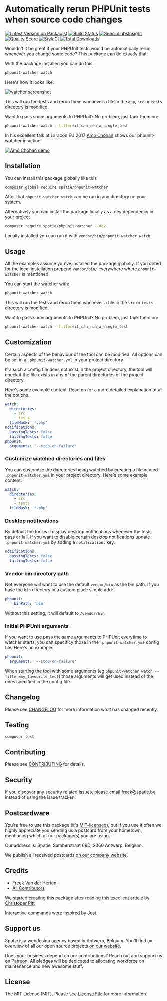 # Automatically rerun PHPUnit tests when source code changes

[![Latest Version on Packagist](https://img.shields.io/packagist/v/spatie/phpunit-watcher.svg?style=flat-square)](https://packagist.org/packages/spatie/phpunit-watcher)
[![Build Status](https://img.shields.io/travis/spatie/phpunit-watcher/master.svg?style=flat-square)](https://travis-ci.org/spatie/phpunit-watcher)
[![SensioLabsInsight](https://img.shields.io/sensiolabs/i/7b6b575b-81b1-4fac-826a-9257d46c5c6c.svg?style=flat-square)](https://insight.sensiolabs.com/projects/7b6b575b-81b1-4fac-826a-9257d46c5c6c)
[![Quality Score](https://img.shields.io/scrutinizer/g/spatie/phpunit-watcher.svg?style=flat-square)](https://scrutinizer-ci.com/g/spatie/phpunit-watcher)
[![StyleCI](https://styleci.io/repos/98163923/shield?branch=master)](https://styleci.io/repos/98163923)
[![Total Downloads](https://img.shields.io/packagist/dt/spatie/phpunit-watcher.svg?style=flat-square)](https://packagist.org/packages/spatie/phpunit-watcher)

Wouldn't it be great if your PHPUnit tests would be automatically rerun whenever you change some code? This package can do exactly that.

With the package installed you can do this:

```bash
phpunit-watcher watch
```

Here's how it looks like:

![watcher screenshot](https://spatie.github.io/phpunit-watcher/screenshots/watcher.jpg)

This will run the tests and rerun them whenever a file in the `app`, `src` or `tests` directory is modified.

Want to pass some arguments to PHPUnit? No problem, just tack them on:

```bash
phpunit-watcher watch --filter=it_can_run_a_single_test
```

In his excellent talk at Laracon EU 2017 [Amo Chohan](https://github.com/amochohan) shows our phpunit-watcher in action.

[![Amo Chohan demo](https://spatie.github.io/phpunit-watcher/videothumb.png)](https://youtu.be/CF1UhUj9LG0?t=26m13s)

## Installation

You can install this package globally like this

```bash
composer global require spatie/phpunit-watcher
```

After that `phpunit-watcher watch` can be run in any directory on your system.

Alternatively you can install the package locally as a dev dependency in your project

```bash
composer require spatie/phpunit-watcher --dev
```

Locally installed you can run it with `vendor/bin/phpunit-watcher watch`


## Usage

All the examples assume you've installed the package globally. If you opted for the local installation prepend `vendor/bin/` everywhere where `phpunit-watcher` is mentioned.

You can start the watcher with:

```bash
phpunit-watcher watch
```

This will run the tests and rerun them whenever a file in the `src` or `tests` directory is modified.

Want to pass some arguments to PHPUnit? No problem, just tack them on:

```bash
phpunit-watcher watch --filter=it_can_run_a_single_test
```

## Customization

Certain aspects of the behaviour of the tool can be modified. All options can be set in a `.phpunit-watcher.yml` in your project directory.

If a such a config file does not exist in the project directory, the tool will check if the file exists in any of the parent directories of the project directory.

Here's some example content. Read on for a more detailed explanation of all the options.

```yaml
watch:
  directories:
    - src
    - tests
  fileMask: '*.php'
notifications:
  passingTests: false
  failingTests: false
phpunit:
  arguments: '--stop-on-failure'
```

### Customize watched directories and files

You can customize the directories being watched by creating a file named `.phpunit-watcher.yml` in your project directory. Here's some example content:

```yaml
watch:
  directories:
    - src
    - tests
  fileMask: '*.php'
```

### Desktop notifications

By default the tool will display desktop notifications whenever the tests pass or fail. If you want to disable certain desktop notifications update `.phpunit-watcher.yml` by adding a `notifications` key.

```yaml
notifications:
  passingTests: false
  failingTests: false
```

### Vendor bin directory path

Not everyone will want to use the default `vendor/bin` as the bin path. If you have the `bin` directory in a custom place simple add:

```yaml
phpunit:
    binPath: 'bin'
```

Without this setting, it will default to `/vendor/bin`

### Initial PHPUnit arguments

If you want to use pass the same arguments to PHPUnit everytime to watcher starts, you can specificy those in the `.phpunit-watcher.yml` config file. Here's an example:

```yaml
phpunit:
  arguments: '--stop-on-failure'
```

When starting the tool with some arguments (eg `phpunit-watcher watch --filter=my_favourite_test`) those arguments will get used instead of the ones specified in the config file.

## Changelog

Please see [CHANGELOG](CHANGELOG.md) for more information what has changed recently.

## Testing

``` bash
composer test
```

## Contributing

Please see [CONTRIBUTING](CONTRIBUTING.md) for details.

## Security

If you discover any security related issues, please email freek@spatie.be instead of using the issue tracker.

## Postcardware

You're free to use this package (it's [MIT-licensed](LICENSE.md)), but if you use it often we highly appreciate you sending us a postcard from your hometown, mentioning which of our package(s) you are using.

Our address is: Spatie, Samberstraat 69D, 2060 Antwerp, Belgium.

We publish all received postcards [on our company website](https://spatie.be/en/opensource/postcards).

## Credits

- [Freek Van der Herten](https://github.com/freekmurze)
- [All Contributors](../../contributors)

We started creating this package after reading [this excellent article](https://www.sitepoint.com/write-javascript-style-test-watchers-php/) by [Christoper Pitt](https://twitter.com/assertchris)

Interactive commands were inspired by [Jest](https://facebook.github.io/jest/).

## Support us

Spatie is a webdesign agency based in Antwerp, Belgium. You'll find an overview of all our open source projects [on our website](https://spatie.be/opensource).

Does your business depend on our contributions? Reach out and support us on [Patreon](https://www.patreon.com/spatie). 
All pledges will be dedicated to allocating workforce on maintenance and new awesome stuff.

## License

The MIT License (MIT). Please see [License File](LICENSE.md) for more information.
